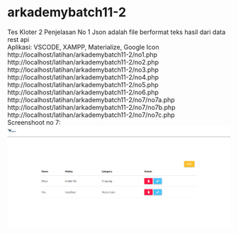 # arkademybatch11-2
Tes Kloter 2
Penjelasan No 1 Json adalah file berformat teks hasil dari data rest api <br>
Aplikasi: VSCODE, XAMPP, Materialize, Google Icon <br>
http://localhost/latihan/arkademybatch11-2/no1.php
http://localhost/latihan/arkademybatch11-2/no2.php
http://localhost/latihan/arkademybatch11-2/no3.php
http://localhost/latihan/arkademybatch11-2/no4.php
http://localhost/latihan/arkademybatch11-2/no5.php
http://localhost/latihan/arkademybatch11-2/no6.php
http://localhost/latihan/arkademybatch11-2/no7/no7a.php
http://localhost/latihan/arkademybatch11-2/no7/no7b.php
http://localhost/latihan/arkademybatch11-2/no7/no7c.php <br>
Screenshoot no 7:
<img src="https://github.com/brillianodhiya/arkademybatch11-2/blob/master/no7/ss1.png" >
